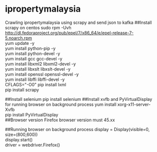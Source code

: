 # ipropertymalaysia
Crawling ipropertymalaysia using scrapy and send json to kafka
##Install scrapy on centos
sudo rpm -Uvh http://dl.fedoraproject.org/pub/epel/7/x86_64/e/epel-release-7-5.noarch.rpm </br>
yum update -y </br>
yum install python-pip -y </br>
yum install python-devel -y </br>
yum install gcc gcc-devel -y </br>
yum install libxml2 libxml2-devel -y </br>
yum install libxslt libxslt-devel -y </br>
yum install openssl openssl-devel -y </br>
yum install libffi libffi-devel -y </br>
CFLAGS="-O0" pip install lxml </br>
pip install scrapy </br>

##Install selenium
pip install selenium
##Install xvfb and PyVirtualDisplay for running browser on background process
yum install xorg-x11-server-Xvfb </br>
pip install PyVirtualDisplay </br>
##Browser version
Firefox browser version must 45.xx 

##Running browser on background process
display = Display(visible=0, size=(800,600)) </br>
display.start() </br>
driver = webdriver.Firefox() </br>
